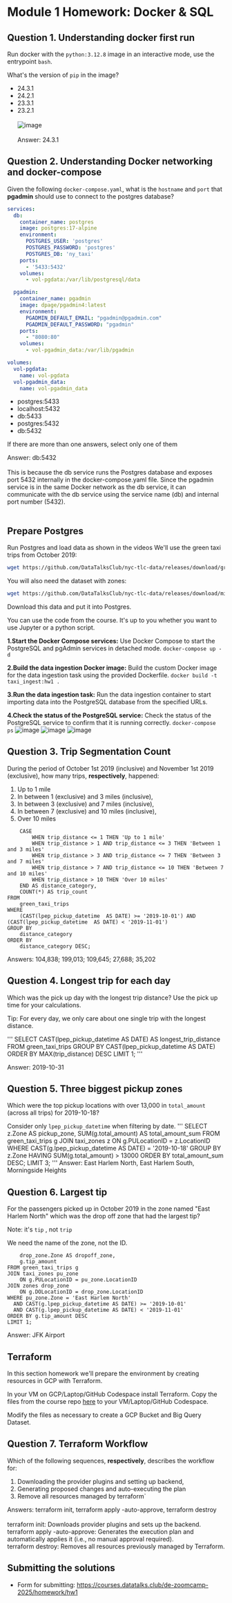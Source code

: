 # Module 1 Homework: Docker & SQL

## Question 1. Understanding docker first run 

Run docker with the `python:3.12.8` image in an interactive mode, use the entrypoint `bash`.

What's the version of `pip` in the image?

- 24.3.1
- 24.2.1
- 23.3.1
- 23.2.1<br><br>
![image](https://github.com/user-attachments/assets/ca379982-f304-4278-823a-2c4e9875a814)<br><br>
Answer: 24.3.1

## Question 2. Understanding Docker networking and docker-compose

Given the following `docker-compose.yaml`, what is the `hostname` and `port` that **pgadmin** should use to connect to the postgres database?

```yaml
services:
  db:
    container_name: postgres
    image: postgres:17-alpine
    environment:
      POSTGRES_USER: 'postgres'
      POSTGRES_PASSWORD: 'postgres'
      POSTGRES_DB: 'ny_taxi'
    ports:
      - '5433:5432'
    volumes:
      - vol-pgdata:/var/lib/postgresql/data

  pgadmin:
    container_name: pgadmin
    image: dpage/pgadmin4:latest
    environment:
      PGADMIN_DEFAULT_EMAIL: "pgadmin@pgadmin.com"
      PGADMIN_DEFAULT_PASSWORD: "pgadmin"
    ports:
      - "8080:80"
    volumes:
      - vol-pgadmin_data:/var/lib/pgadmin  

volumes:
  vol-pgdata:
    name: vol-pgdata
  vol-pgadmin_data:
    name: vol-pgadmin_data
```

- postgres:5433
- localhost:5432
- db:5433
- postgres:5432
- db:5432

If there are more than one answers, select only one of them

Answer: db:5432<br><br>
This is because the db service runs the Postgres database and exposes port 5432 internally in the docker-compose.yaml file. Since the pgadmin service is in the same Docker network as the db service, it can communicate with the db service using the service name (db) and internal port number (5432).<br><br>
##  Prepare Postgres

Run Postgres and load data as shown in the videos
We'll use the green taxi trips from October 2019:

```bash
wget https://github.com/DataTalksClub/nyc-tlc-data/releases/download/green/green_tripdata_2019-10.csv.gz
```

You will also need the dataset with zones:

```bash
wget https://github.com/DataTalksClub/nyc-tlc-data/releases/download/misc/taxi_zone_lookup.csv
```

Download this data and put it into Postgres.

You can use the code from the course. It's up to you whether
you want to use Jupyter or a python script.

**1.Start the Docker Compose services:**
Use Docker Compose to start the PostgreSQL and pgAdmin services in detached mode. 
```docker-compose up -d```

**2.Build the data ingestion Docker image:**
Build the custom Docker image for the data ingestion task using the provided Dockerfile.
```docker build -t taxi_ingest:hw1 .```

**3.Run the data ingestion task:**
Run the data ingestion container to start importing data into the PostgreSQL database from the specified URLs.

**4.Check the status of the PostgreSQL service:**
Check the status of the PostgreSQL service to confirm that it is running correctly.
```docker-compose ps```
![image](https://github.com/user-attachments/assets/5b7a830e-a174-4d4c-83a2-ca5c5e7d77c1)
![image](https://github.com/user-attachments/assets/835bac20-feba-4f0a-b136-702413cf12be)
![image](https://github.com/user-attachments/assets/6b9df2e9-91f2-4b2d-bc14-907ae419abc1)

## Question 3. Trip Segmentation Count

During the period of October 1st 2019 (inclusive) and November 1st 2019 (exclusive), how many trips, **respectively**, happened:
1. Up to 1 mile
2. In between 1 (exclusive) and 3 miles (inclusive),
3. In between 3 (exclusive) and 7 miles (inclusive),
4. In between 7 (exclusive) and 10 miles (inclusive),
5. Over 10 miles 

```SELECT 
    CASE 
        WHEN trip_distance <= 1 THEN 'Up to 1 mile'
        WHEN trip_distance > 1 AND trip_distance <= 3 THEN 'Between 1 and 3 miles'
        WHEN trip_distance > 3 AND trip_distance <= 7 THEN 'Between 3 and 7 miles'
        WHEN trip_distance > 7 AND trip_distance <= 10 THEN 'Between 7 and 10 miles'
        WHEN trip_distance > 10 THEN 'Over 10 miles'
    END AS distance_category,
    COUNT(*) AS trip_count
FROM 
    green_taxi_trips
WHERE 
    (CAST(lpep_pickup_datetime  AS DATE) >= '2019-10-01') AND (CAST(lpep_pickup_datetime  AS DATE) < '2019-11-01')
GROUP BY 
    distance_category
ORDER BY 
    distance_category DESC;
```
Answers: 104,838; 199,013; 109,645; 27,688; 35,202

## Question 4. Longest trip for each day

Which was the pick up day with the longest trip distance?
Use the pick up time for your calculations.

Tip: For every day, we only care about one single trip with the longest distance. 

'''
SELECT 
    CAST(lpep_pickup_datetime AS DATE) AS longest_trip_distance
FROM 
    green_taxi_trips
GROUP BY 
    CAST(lpep_pickup_datetime AS DATE)
ORDER BY 
    MAX(trip_distance) DESC
LIMIT 1;
'''

 Answer: 2019-10-31


## Question 5. Three biggest pickup zones

Which were the top pickup locations with over 13,000 in
`total_amount` (across all trips) for 2019-10-18?

Consider only `lpep_pickup_datetime` when filtering by date.
'''
SELECT 
    z.Zone AS pickup_zone,
    SUM(g.total_amount) AS total_amount_sum
FROM green_taxi_trips g
JOIN taxi_zones z
  ON g.PULocationID = z.LocationID
WHERE CAST(g.lpep_pickup_datetime AS DATE) = '2019-10-18'
GROUP BY z.Zone
HAVING SUM(g.total_amount) > 13000
ORDER BY total_amount_sum DESC;
LIMIT 3;
'''
Answer: East Harlem North, East Harlem South, Morningside Heights


## Question 6. Largest tip

For the passengers picked up in October 2019 in the zone
named "East Harlem North" which was the drop off zone that had
the largest tip?

Note: it's `tip` , not `trip`

We need the name of the zone, not the ID.

```SELECT
    drop_zone.Zone AS dropoff_zone,
    g.tip_amount
FROM green_taxi_trips g
JOIN taxi_zones pu_zone 
    ON g.PULocationID = pu_zone.LocationID
JOIN zones drop_zone
    ON g.DOLocationID = drop_zone.LocationID
WHERE pu_zone.Zone = 'East Harlem North'
  AND CAST(g.lpep_pickup_datetime AS DATE) >= '2019-10-01'
  AND CAST(g.lpep_pickup_datetime AS DATE) < '2019-11-01'
ORDER BY g.tip_amount DESC
LIMIT 1;
```

Answer: JFK Airport



## Terraform

In this section homework we'll prepare the environment by creating resources in GCP with Terraform.

In your VM on GCP/Laptop/GitHub Codespace install Terraform. 
Copy the files from the course repo
[here](../../../01-docker-terraform/1_terraform_gcp/terraform) to your VM/Laptop/GitHub Codespace.

Modify the files as necessary to create a GCP Bucket and Big Query Dataset.


## Question 7. Terraform Workflow

Which of the following sequences, **respectively**, describes the workflow for: 
1. Downloading the provider plugins and setting up backend,
2. Generating proposed changes and auto-executing the plan
3. Remove all resources managed by terraform`

Answers: terraform init, terraform apply -auto-approve, terraform destroy<br><br>
terraform init: Downloads provider plugins and sets up the backend. <br>
terraform apply -auto-approve: Generates the execution plan and automatically applies it (i.e., no manual approval required). <br>
terraform destroy: Removes all resources previously managed by Terraform.

## Submitting the solutions

* Form for submitting: https://courses.datatalks.club/de-zoomcamp-2025/homework/hw1
